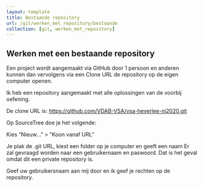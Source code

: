 ```yaml
---
layout: template
title: Bestaande repository
url: /git/werken_met_repository/bestaande
collection: [git, werken_met_repository]
---
```


## Werken met een bestaande repository

Een project wordt aangemaakt via GitHub door 1 persoon en anderen kunnen dan vervolgens via een Clone URL de repository op de eigen computer openen.

Ik heb een repository aangemaakt met alle oplossingen van de voorbij oefening.


De clone URL is: https://github.com/VDAB-VSA/vsa-heverlee-nj2020.git

Op SourceTree doe je het volgende:


Kies “Nieuw…” > “Koon vanaf URL”

Je plak de .git URL, kiest een folder op je computer en geeft een naam
Er zal gevraagd worden naar een gebruikernaam en paswoord. Dat is het geval omdat dit een private repository is.

Geef uw gebruikersnaam aan mij door en ik geef je rechten op de repository.